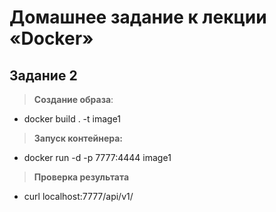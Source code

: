 # Домашнее задание к лекции «Docker»

## Задание 2

>**Создание образа**:
- docker build . -t image1

>**Запуск контейнера:**
- docker run -d -p 7777:4444 image1
>**Проверка результата**
- curl localhost:7777/api/v1/